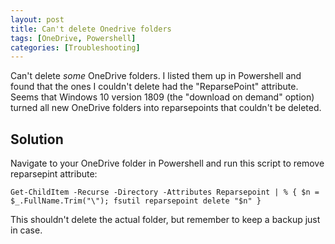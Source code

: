 ```yaml
---
layout: post
title: Can't delete Onedrive folders
tags: [OneDrive, Powershell]
categories: [Troubleshooting]
---
```


Can't delete _some_ OneDrive folders. I listed them up in Powershell and found that the ones I couldn't delete had the "ReparsePoint" attribute. Seems that Windows 10 version 1809 (the "download on demand" option) turned all new OneDrive folders into reparsepoints that couldn't be deleted. 

## Solution

Navigate to your OneDrive folder in Powershell and run this script to remove reparsepint attribute:

    Get-ChildItem -Recurse -Directory -Attributes Reparsepoint | % { $n = $_.FullName.Trim("\"); fsutil reparsepoint delete "$n" }

This shouldn't delete the actual folder, but remember to keep a backup just in case.
